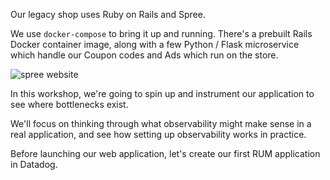 
Our legacy shop uses Ruby on Rails and Spree. 

We use `docker-compose` to bring it up and running. There's a prebuilt Rails Docker container image, along with a few Python / Flask microservice which handle our Coupon codes and Ads which run on the store.

![spree website](https://p-qKFgO2.t2.n0.cdn.getcloudapp.com/items/KouBpG7R/Image%202020-07-22%20at%205.33.01%20PM.png?v=d25a745e18a4835ca05ae1452ca1c42b)

In this workshop, we're going to spin up and instrument our application to see where bottlenecks exist.

We'll focus on thinking through what observability might make sense in a real application, and see how setting up observability works in practice.

Before launching our web application, let's create our first RUM application in Datadog.